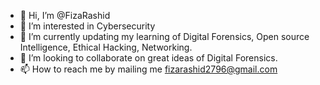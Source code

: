 - 👋 Hi, I’m @FizaRashid
- 👀 I’m interested in Cybersecurity
- 🌱 I’m currently updating my learning of Digital Forensics, Open source Intelligence, Ethical Hacking, Networking.
- 💞️ I’m looking to collaborate on great ideas of Digital Forensics.
- 📫 How to reach me by mailing me fizarashid2796@gmail.com

<!---
FizaRashid/FizaRashid is a ✨ special ✨ repository because its `README.md` (this file) appears on your GitHub profile.
You can click the Preview link to take a look at your changes.
--->
